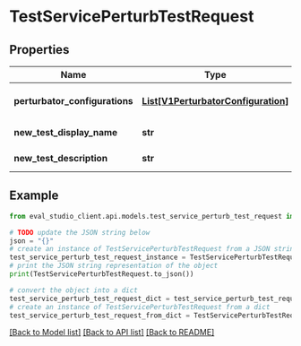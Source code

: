# TestServicePerturbTestRequest


## Properties

Name | Type | Description | Notes
------------ | ------------- | ------------- | -------------
**perturbator_configurations** | [**List[V1PerturbatorConfiguration]**](V1PerturbatorConfiguration.md) | Required. PerturbatorConfigurations to apply to the Test. | [optional] 
**new_test_display_name** | **str** | Required. Name of the newly created test. | [optional] 
**new_test_description** | **str** | Optional. Description of the newly created Test. | [optional] 

## Example

```python
from eval_studio_client.api.models.test_service_perturb_test_request import TestServicePerturbTestRequest

# TODO update the JSON string below
json = "{}"
# create an instance of TestServicePerturbTestRequest from a JSON string
test_service_perturb_test_request_instance = TestServicePerturbTestRequest.from_json(json)
# print the JSON string representation of the object
print(TestServicePerturbTestRequest.to_json())

# convert the object into a dict
test_service_perturb_test_request_dict = test_service_perturb_test_request_instance.to_dict()
# create an instance of TestServicePerturbTestRequest from a dict
test_service_perturb_test_request_from_dict = TestServicePerturbTestRequest.from_dict(test_service_perturb_test_request_dict)
```
[[Back to Model list]](../README.md#documentation-for-models) [[Back to API list]](../README.md#documentation-for-api-endpoints) [[Back to README]](../README.md)


